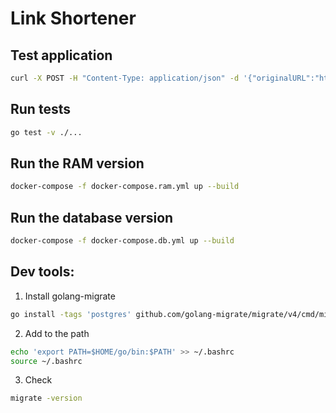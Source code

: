 # Link Shortener

## Test application
```bash
curl -X POST -H "Content-Type: application/json" -d '{"originalURL":"https://example.com2"}' http://localhost:8080/shorten
```

## Run tests
```bash
go test -v ./...
```

## Run the RAM version
```bash
docker-compose -f docker-compose.ram.yml up --build
```
## Run the database version
```bash
docker-compose -f docker-compose.db.yml up --build
```

## Dev tools:

1. Install golang-migrate
```bash
go install -tags 'postgres' github.com/golang-migrate/migrate/v4/cmd/migrate@latest
```

2. Add to the path
```bash
echo 'export PATH=$HOME/go/bin:$PATH' >> ~/.bashrc
source ~/.bashrc
```

3. Check
```bash
migrate -version
```